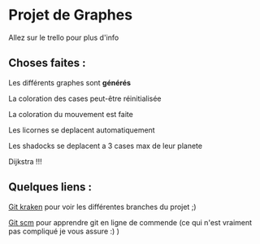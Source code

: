 Projet de Graphes
=================
Allez sur le trello pour plus d'info

Choses faites : 
---------------
Les différents graphes sont **générés**

La coloration des cases peut-être réinitialisée

La coloration du mouvement est faite

Les licornes se deplacent automatiquement

Les shadocks se deplacent a 3 cases max de leur planete

Dijkstra !!!



Quelques liens :
----------------
[Git kraken](https://www.gitkraken.com/) pour voir les différentes branches du projet ;)

[Git scm](https://git-scm.com/) pour apprendre git en ligne de commende (ce qui n'est vraiment pas compliqué je vous assure :) )

